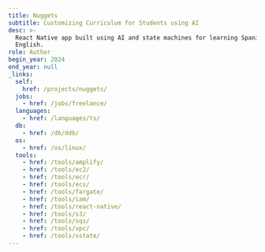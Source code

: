 ```yaml
---
title: Nuggets
subtitle: Customizing Curriculum for Students using AI
desc: >-
  React Native app built using AI and state machines for learning Spanish or
  English.
role: Author
begin_year: 2024
end_year: null
_links:
  self:
    href: /projects/nuggets/
  jobs:
    - href: /jobs/freelance/
  languages:
    - href: /languages/ts/
  db:
    - href: /db/ddb/
  os:
    - href: /os/linux/
  tools:
    - href: /tools/amplify/
    - href: /tools/ec2/
    - href: /tools/ecr/
    - href: /tools/ecs/
    - href: /tools/fargate/
    - href: /tools/iam/
    - href: /tools/react-native/
    - href: /tools/s3/
    - href: /tools/sqs/
    - href: /tools/vpc/
    - href: /tools/xstate/
---
```

